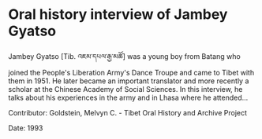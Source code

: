 # Oral history interview of Jambey Gyatso  
Jambey Gyatso [Tib. འཇམ་དཔལ་རྒྱ་མཚོ] was a young boy from Batang who joined the People's Liberation Army's Dance Troupe and came to Tibet with them in 1951. He later became an important translator and more recently a scholar at the Chinese Academy of Social Sciences. In this interview, he talks about his experiences in the army and in Lhasa where he attended... 

Contributor: Goldstein, Melvyn C. - Tibet Oral History and Archive Project  

Date:
1993  

